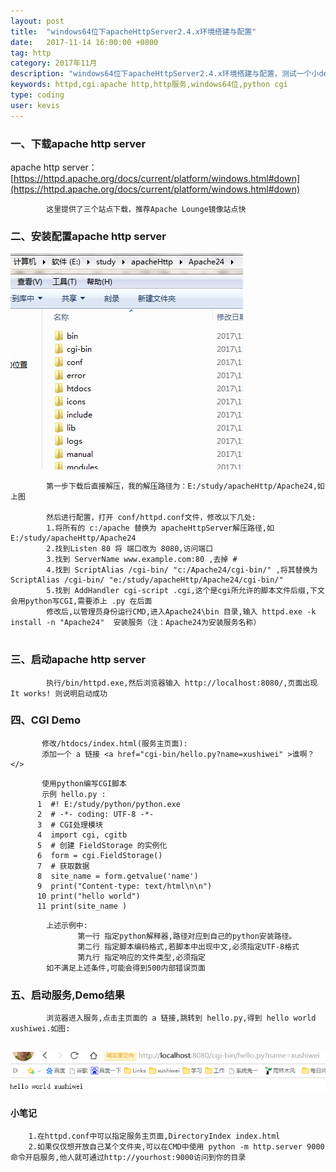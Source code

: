 ```yaml
---
layout: post
title:  "windows64位下apacheHttpServer2.4.x环境搭建与配置"
date:   2017-11-14 16:00:00 +0800
tag: http
category: 2017年11月
description: "windows64位下apacheHttpServer2.4.x环境搭建与配置，测试一个小demo"
keywords: httpd,cgi.apache http,http服务,windows64位,python cgi
type: coding
user: kevis
---
```


### 一、下载apache http server
apache http server：[https://httpd.apache.org/docs/current/platform/windows.html#down](https://httpd.apache.org/docs/current/platform/windows.html#down)
```   
        这里提供了三个站点下载，推荐Apache Lounge镜像站点快
```
### 二、安装配置apache http server
![apacheHttpServer解压路径](/images/apacheHttpServer.png)
```
        第一步下载后直接解压，我的解压路径为：E:/study/apacheHttp/Apache24,如上图
        
        然后进行配置，打开 conf/httpd.conf文件，修改以下几处:
        1.将所有的 c:/apache 替换为 apacheHttpServer解压路径,如 E:/study/apacheHttp/Apache24
        2.找到Listen 80 将 端口改为 8080,访问端口
        3.找到 ServerName www.example.com:80 ,去掉 #
        4.找到 ScriptAlias /cgi-bin/ "c:/Apache24/cgi-bin/" ,将其替换为 ScriptAlias /cgi-bin/ "e:/study/apacheHttp/Apache24/cgi-bin/"
        5.找到 AddHandler cgi-script .cgi,这个是cgi所允许的脚本文件后缀,下文会用python写CGI,需要添上 .py 在后面
        修改后,以管理员身份运行CMD,进入Apache24\bin 目录,输入 httpd.exe -k install -n "Apache24"  安装服务（注：Apache24为安装服务名称）
        
```
### 三、启动apache http server
```    
        执行/bin/httpd.exe,然后浏览器输入 http://localhost:8080/,页面出现 It works! 则说明启动成功
```   
### 四、CGI Demo
```
       修改/htdocs/index.html(服务主页面):
       添加一个 a 链接 <a href="cgi-bin/hello.py?name=xushiwei" >谁啊？</>
```

```
       使用python编写CGI脚本
       示例 hello.py :
      1  #! E:/study/python/python.exe
      2  # -*- coding: UTF-8 -*-
      3  # CGI处理模块
      4  import cgi, cgitb 
      5  # 创建 FieldStorage 的实例化
      6  form = cgi.FieldStorage() 
      7  # 获取数据
      8  site_name = form.getvalue('name')
      9  print("Content-type: text/html\n\n")
      10 print("hello world")
      11 print(site_name )
```

```
        上述示例中:
               第一行 指定python解释器,路径对应到自己的python安装路径。
               第二行 指定脚本编码格式,若脚本中出现中文,必须指定UTF-8格式
               第九行 指定响应的文件类型,必须指定
        如不满足上述条件,可能会得到500内部错误页面
```    
### 五、启动服务,Demo结果

```
        浏览器进入服务,点击主页面的 a 链接,跳转到 hello.py,得到 hello world xushiwei.如图:
    
```
![hello world xushiwei](/images/helloxsw.png)  
#### 小笔记
```
    1.在httpd.conf中可以指定服务主页面,DirectoryIndex index.html
    2.如果仅仅想开放自己某个文件夹,可以在CMD中使用 python -m http.server 9000 命令开启服务,他人就可通过http://yourhost:9000访问到你的目录

```